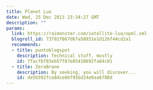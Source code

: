 ```yaml
---
title: Planet Lua
date: Wed, 25 Dec 2013 23:34:27 GMT
description: ""
params:
  link: https://raimonster.com/satellite-lua/opml.xml
  blogroll_id: 73792f867d67a58931e1d126f44cd2a1
  recommends:
  - title: puntoblogspot
    description: Technical stuff, mostly
    id: 7facfbf83eb57f87e85410692fa84c01
  - title: ZeroBrane
    description: By seeking, you will discover...
    id: de5b592fce8dce0bf95bd24e0aa6788d
---
```

